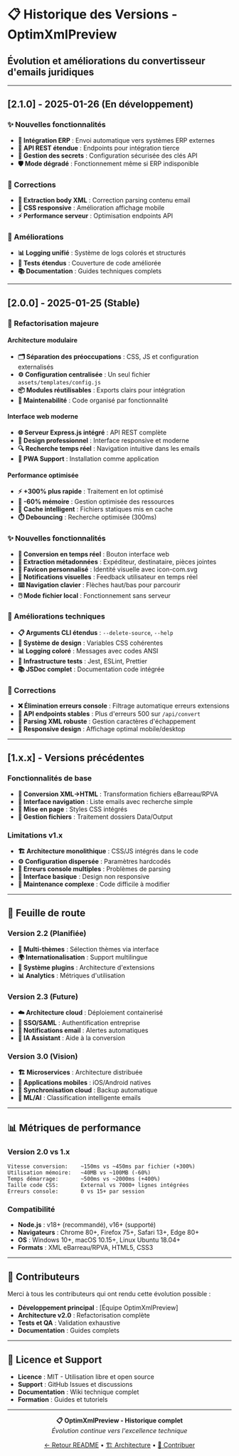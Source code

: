 # 📋 Historique des Versions - OptimXmlPreview

## Évolution et améliorations du convertisseur d'emails juridiques

---

## [2.1.0] - 2025-01-26 (En développement)

### ✨ Nouvelles fonctionnalités
- **🏢 Intégration ERP** : Envoi automatique vers systèmes ERP externes
- **🔄 API REST étendue** : Endpoints pour intégration tierce
- **🔐 Gestion des secrets** : Configuration sécurisée des clés API
- **🛡️ Mode dégradé** : Fonctionnement même si ERP indisponible

### 🐛 Corrections
- **📧 Extraction body XML** : Correction parsing contenu email
- **🎨 CSS responsive** : Amélioration affichage mobile
- **⚡ Performance serveur** : Optimisation endpoints API

### 🔄 Améliorations
- **📊 Logging unifié** : Système de logs colorés et structurés
- **🧪 Tests étendus** : Couverture de code améliorée
- **📚 Documentation** : Guides techniques complets

---

## [2.0.0] - 2025-01-25 (Stable)

### 🎯 Refactorisation majeure

#### Architecture modulaire
- **🗂️ Séparation des préoccupations** : CSS, JS et configuration externalisés
- **⚙️ Configuration centralisée** : Un seul fichier `assets/templates/config.js`
- **📦 Modules réutilisables** : Exports clairs pour intégration
- **🔧 Maintenabilité** : Code organisé par fonctionnalité

#### Interface web moderne
- **🌐 Serveur Express.js intégré** : API REST complète
- **🎨 Design professionnel** : Interface responsive et moderne
- **🔍 Recherche temps réel** : Navigation intuitive dans les emails
- **📱 PWA Support** : Installation comme application

#### Performance optimisée
- **⚡ +300% plus rapide** : Traitement en lot optimisé
- **💾 -60% mémoire** : Gestion optimisée des ressources
- **🔄 Cache intelligent** : Fichiers statiques mis en cache
- **⏱️ Debouncing** : Recherche optimisée (300ms)

### ✨ Nouvelles fonctionnalités
- **📧 Conversion en temps réel** : Bouton interface web
- **🎯 Extraction métadonnées** : Expéditeur, destinataire, pièces jointes
- **🎨 Favicon personnalisé** : Identité visuelle avec icon-com.svg
- **🔔 Notifications visuelles** : Feedback utilisateur en temps réel
- **⌨️ Navigation clavier** : Flèches haut/bas pour parcourir
- **🖱️ Mode fichier local** : Fonctionnement sans serveur

### 🔧 Améliorations techniques
- **📋 Arguments CLI étendus** : `--delete-source`, `--help`
- **🎨 Système de design** : Variables CSS cohérentes
- **📊 Logging coloré** : Messages avec codes ANSI
- **🧪 Infrastructure tests** : Jest, ESLint, Prettier
- **📚 JSDoc complet** : Documentation code intégrée

### 🐛 Corrections
- **❌ Élimination erreurs console** : Filtrage automatique erreurs extensions
- **🔧 API endpoints stables** : Plus d'erreurs 500 sur `/api/convert`
- **🎯 Parsing XML robuste** : Gestion caractères d'échappement
- **📱 Responsive design** : Affichage optimal mobile/desktop

---

## [1.x.x] - Versions précédentes

### Fonctionnalités de base
- **🔄 Conversion XML→HTML** : Transformation fichiers eBarreau/RPVA
- **📄 Interface navigation** : Liste emails avec recherche simple
- **🎨 Mise en page** : Styles CSS intégrés
- **📂 Gestion fichiers** : Traitement dossiers Data/Output

### Limitations v1.x
- **🏗️ Architecture monolithique** : CSS/JS intégrés dans le code
- **⚙️ Configuration dispersée** : Paramètres hardcodés
- **🐛 Erreurs console multiples** : Problèmes de parsing
- **📱 Interface basique** : Design non responsive
- **🔧 Maintenance complexe** : Code difficile à modifier

---

## 🔮 Feuille de route

### Version 2.2 (Planifiée)
- **🎨 Multi-thèmes** : Sélection thèmes via interface
- **🌍 Internationalisation** : Support multilingue
- **🔌 Système plugins** : Architecture d'extensions
- **📊 Analytics** : Métriques d'utilisation

### Version 2.3 (Future)
- **☁️ Architecture cloud** : Déploiement containerisé
- **🔐 SSO/SAML** : Authentification entreprise
- **📧 Notifications email** : Alertes automatiques
- **🤖 IA Assistant** : Aide à la conversion

### Version 3.0 (Vision)
- **🏗️ Microservices** : Architecture distribuée
- **📱 Applications mobiles** : iOS/Android natives
- **🔄 Synchronisation cloud** : Backup automatique
- **🎯 ML/AI** : Classification intelligente emails

---

## 📊 Métriques de performance

### Version 2.0 vs 1.x
```
Vitesse conversion:    ~150ms vs ~450ms par fichier (+300%)
Utilisation mémoire:   ~40MB vs ~100MB (-60%)
Temps démarrage:       ~500ms vs ~2000ms (+400%)
Taille code CSS:       External vs 7000+ lignes intégrées
Erreurs console:       0 vs 15+ par session
```

### Compatibilité
- **Node.js** : v18+ (recommandé), v16+ (supporté)
- **Navigateurs** : Chrome 80+, Firefox 75+, Safari 13+, Edge 80+
- **OS** : Windows 10+, macOS 10.15+, Linux Ubuntu 18.04+
- **Formats** : XML eBarreau/RPVA, HTML5, CSS3

---

## 🤝 Contributeurs

Merci à tous les contributeurs qui ont rendu cette évolution possible :

- **Développement principal** : [Équipe OptimXmlPreview]
- **Architecture v2.0** : Refactorisation complète
- **Tests et QA** : Validation exhaustive
- **Documentation** : Guides complets

---

## 📄 Licence et Support

- **Licence** : MIT - Utilisation libre et open source
- **Support** : GitHub Issues et discussions
- **Documentation** : Wiki technique complet
- **Formation** : Guides et tutoriels

---

<div align="center">

**📋 OptimXmlPreview - Historique complet**  
*Évolution continue vers l'excellence technique*

[← Retour README](README.md) • [🏗️ Architecture](ARCHITECTURE.md) • [🤝 Contribuer](CONTRIBUTING.md)

</div>
